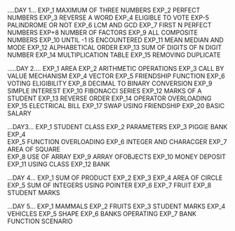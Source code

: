 ....DAY 1...
EXP_1  MAXIMUM OF THREE NUMBERS
EXP_2  PERFECT NUMBERS
EXP_3  REVERSE A WORD
EXP_4 ELIGIBLE TO VOTE
EXP-5  PALINDROME OR NOT
EXP_6  LCM AND GCD
EXP_7  FIRST N PERFECT NUMBERS
EXP+8  NUMBER OF FACTORS
EXP_9  ALL COMPOSITE NUMBERS
EXP_10  UNTIL -1 IS ENCOUNTERED
EXP_11  MEAN MEDIAN AND MODE
EXP_12  ALPHABETICAL ORDER
EXP_13  SUM OF DIGITS OF N DIGIT NUMBER
EXP_14  MULTIPLICATION TABLE
EXP_15  REMOVING DUPLICATE

.....DAY 2....
EXP_1  AREA
EXP_2  ARITHMETIC OPERATIONS
EXP_3  CALL BY VALUE MECHANISM
EXP_4  VECTOR
EXP_5  FRIENDSHIP FUNCTION
EXP_6  VOTING ELIGIBILITY
EXP_8  DECIMAL TO BINARY CONVERSION
EXP_9  SIMPLE INTEREST
EXP_10  FIBONACCI SERIES
EXP_12  MARKS OF A STUDENT
EXP_13  REVERSE ORDER
EXP_14  OPERATOR OVERLOADING
EXP_15  ELECTRICAL BILL
EXP_17  SWAP USING FRIENDSHIP
EXP_20  BASIC SALARY


...DAY3...
EXP_1  STUDENT CLASS
EXP_2  PARAMETERS
EXP_3  PIGGIE BANK
EXP_4  
EXP_5  FUNCTION OVERLOADING
EXP_6  INTEGER AND CHARACGER
EXP_7  AREA OF SQUARE  
EXP_8  USE OF ARRAY
EXP_9  ARRAY OFOBJECTS
EXP_10  MONEY DEPOSIT
EXP_11  USING CLASS
EXP_12  BANK

...DAY 4...
EXP_1  SUM OF PRODUCT
EXP_2
EXP_3
EXP_4  AREA OF CIRCLE
EXP_5  SUM OF INTEGERS USING POINTER
EXP_6
EXP_7  FRUIT
EXP_8  STUDENT MARKS

...DAY 5...
EXP_1  MAMMALS
EXP_2  FRUITS
EXP_3  STUDENT MARKS
EXP_4  VEHICLES
EXP_5  SHAPE
EXP_6  BANKS OPERATING
EXP_7  BANK FUNCTION SCENARIO



